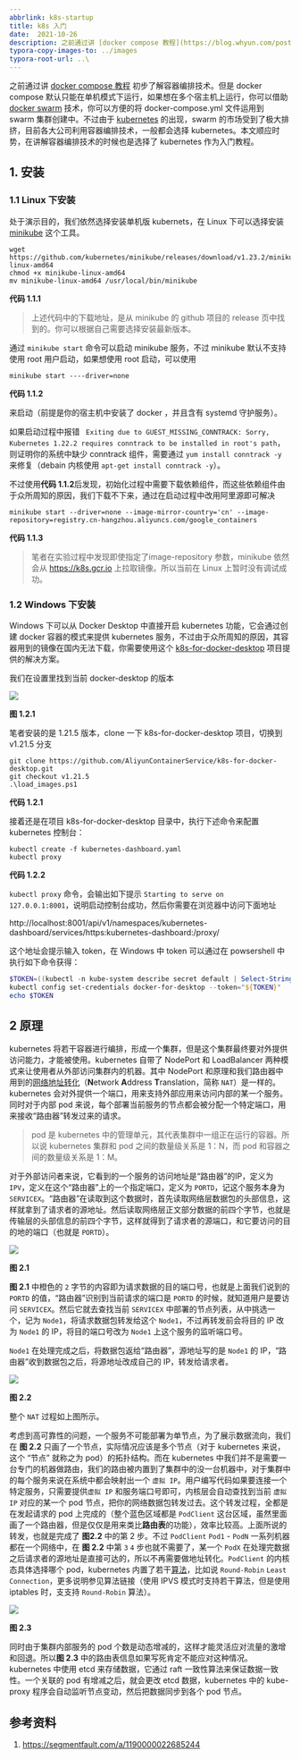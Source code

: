 ```yaml
---
abbrlink: k8s-startup
title: k8s 入门
date:  2021-10-26
description: 之前通过讲 [docker compose 教程](https://blog.whyun.com/posts/docker-compose-tutorial/) 初步了解容器编排技术。但是 docker compose 默认只能在单机模式下运行，如果想在多个宿主机上运行，你可以借助 [docker swarm](https://docs.docker.com/engine/swarm/) 技术，你可以方便的将 docker-compose.yml 文件运用到 swarm 集群创建中。不过由于 [kubernetes](https://kubernetes.io/zh/) 的出现，swarm 的市场受到了极大排挤，目前各大公司利用容器编排技术，一般都会选择 kubernetes。本文顺应时势，在讲解容器编排技术的时候也是选择了 kubernetes 作为入门教程。
typora-copy-images-to: ../images
typora-root-url: ..\
---
```


之前通过讲 [docker compose 教程](https://blog.whyun.com/posts/docker-compose-tutorial/) 初步了解容器编排技术。但是 docker compose 默认只能在单机模式下运行，如果想在多个宿主机上运行，你可以借助 [docker swarm](https://docs.docker.com/engine/swarm/) 技术，你可以方便的将 docker-compose.yml 文件运用到 swarm 集群创建中。不过由于 [kubernetes](https://kubernetes.io/zh/) 的出现，swarm 的市场受到了极大排挤，目前各大公司利用容器编排技术，一般都会选择 kubernetes。本文顺应时势，在讲解容器编排技术的时候也是选择了 kubernetes 作为入门教程。

## 1. 安装

### 1.1 Linux 下安装

处于演示目的，我们依然选择安装单机版 kubernets，在 Linux 下可以选择安装 [minikube](https://github.com/kubernetes/minikube) 这个工具。

```shell
wget https://github.com/kubernetes/minikube/releases/download/v1.23.2/minikube-linux-amd64
chmod +x minikube-linux-amd64
mv minikube-linux-amd64 /usr/local/bin/minikube
```
**代码 1.1.1**

> 上述代码中的下载地址，是从 minikube 的 github 项目的 release 页中找到的。你可以根据自己需要选择安装最新版本。

通过 `minikube start` 命令可以启动 minikube 服务，不过 minikube 默认不支持使用 root 用户启动，如果想使用 root 启动，可以使用

```shell
minikube start ----driver=none
```
**代码  1.1.2**

来启动（前提是你的宿主机中安装了 docker ，并且含有 systemd 守护服务）。

如果启动过程中报错 ` Exiting due to GUEST_MISSING_CONNTRACK: Sorry, Kubernetes 1.22.2 requires conntrack to be installed in root's path`，则证明你的系统中缺少 conntrack 组件，需要通过 `yum install conntrack -y` 来修复（debain 内核使用 `apt-get install conntrack -y`）。

不过使用**代码  1.1.2**后发现，初始化过程中需要下载依赖组件，而这些依赖组件由于众所周知的原因，我们下载不下来，通过在启动过程中改用阿里源即可解决

```shell
minikube start --driver=none --image-mirror-country='cn' --image-repository=registry.cn-hangzhou.aliyuncs.com/google_containers
```

**代码 1.1.3**

> 笔者在实验过程中发现即使指定了image-repository 参数，minikube 依然会从 https://k8s.gcr.io 上拉取镜像。所以当前在 Linux 上暂时没有调试成功。


### 1.2 Windows 下安装

Windows 下可以从 Docker Desktop 中直接开启 kubernetes 功能，它会通过创建 docker 容器的模式来提供 kubernetes 服务，不过由于众所周知的原因，其容器用到的镜像在国内无法下载，你需要使用这个 [k8s-for-docker-desktop](https://github.com/AliyunContainerService/k8s-for-docker-desktop) 项目提供的解决方案。

我们在设置里找到当前 docker-desktop 的版本

![](/images/docker_desktop_k8s.png)

**图 1.2.1**

笔者安装的是 1.21.5 版本，clone 一下 k8s-for-docker-desktop 项目，切换到 v1.21.5 分支

```shell
git clone https://github.com/AliyunContainerService/k8s-for-docker-desktop.git
git checkout v1.21.5
.\load_images.ps1
```

**代码 1.2.1**

接着还是在项目 k8s-for-docker-desktop 目录中，执行下述命令来配置 kubernetes 控制台：

```shell
kubectl create -f kubernetes-dashboard.yaml
kubectl proxy
```

**代码 1.2.2**

`kubectl proxy` 命令，会输出如下提示 `Starting to serve on 127.0.0.1:8001`，说明启动控制台成功，然后你需要在浏览器中访问下面地址

http://localhost:8001/api/v1/namespaces/kubernetes-dashboard/services/https:kubernetes-dashboard:/proxy/

这个地址会提示输入 token，在 Windows 中 token 可以通过在 powsershell 中执行如下命令获得：

```powershell
$TOKEN=((kubectl -n kube-system describe secret default | Select-String "token:") -split " +")[1]
kubectl config set-credentials docker-for-desktop --token="${TOKEN}"
echo $TOKEN
```

## 2 原理

kubernetes 将若干容器进行编排，形成一个集群，但是这个集群最终要对外提供访问能力，才能被使用。kubernetes 自带了 NodePort 和 LoadBalancer 两种模式来让使用者从外部访问集群内的机器。其中 NodePort 和原理和我们路由器中用到的[网络地址转化](https://zh.wikipedia.org/wiki/%E7%BD%91%E7%BB%9C%E5%9C%B0%E5%9D%80%E8%BD%AC%E6%8D%A2)（**N**etwork **A**ddress **T**ranslation，简称 `NAT`）是一样的。kubernetes 会对外提供一个端口，用来支持外部应用来访问内部的某一个服务。同时对于内部 pod 来说，每个部署当前服务的节点都会被分配一个特定端口，用来接收“路由器”转发过来的请求。

> pod 是 kubernetes 中的管理单元，其代表集群中一组正在运行的容器。所以说 kubernetes 集群和 pod 之间的数量级关系是 1：N，而 pod 和容器之间的数量级关系是 1：M。

对于外部访问者来说，它看到的一个服务的访问地址是“路由器”的IP，定义为 `IPV`，定义在这个“路由器”上的一个指定端口，定义为 `PORTD`，记这个服务本身为 `SERVICEX`。“路由器”在读取到这个数据时，首先读取网络层数据包的头部信息，这样就拿到了请求者的源地址。然后读取网络层正文部分数据的前四个字节，也就是传输层的头部信息的前四个字节，这样就得到了请求者的源端口，和它要访问的目的地的端口（也就是 `PORTD`）。

![](/images/network_layers.png)

**图 2.1**

**图 2.1** 中橙色的 `2` 字节的内容即为请求数据的目的端口号，也就是上面我们说到的 `PORTD` 的值，“路由器”识别到当前请求的端口是 `PORTD` 的时候，就知道用户是要访问 `SERVICEX`。然后它就去查找当前 `SERVICEX` 中部署的节点列表，从中挑选一个，记为 `Node1`，将请求数据包转发给这个 `Node1`，不过再转发前会将目的 IP 改为 `Node1` 的 IP，将目的端口号改为 `Node1` 上这个服务的监听端口号。

`Node1` 在处理完成之后，将数据包返给“路由器”，源地址写的是 `Node1` 的 IP，“路由器”收到数据包之后，将源地址改成自己的 IP，转发给请求者。

![](/images/nat_transform.png)

**图 2.2**

整个 `NAT` 过程如上图所示。

考虑到高可靠性的问题，一个服务不可能部署为单节点，为了展示数据流向，我们在 **图 2.2** 只画了一个节点，实际情况应该是多个节点（对于 kubernetes 来说，这个 “节点” 就称之为 pod）的拓扑结构。而在 kubernetes 中我们并不是需要一台专门的机器做路由，我们的路由被内置到了集群中的没一台机器中，对于集群中的每个服务来说在系统中都会映射出一个 `虚拟 IP`。用户编写代码如果要连接一个特定服务，只需要提供`虚拟 IP` 和服务端口号即可，内核层会自动查找到当前 `虚拟 IP` 对应的某一个 pod 节点，把你的网络数据包转发过去。这个转发过程，全都是在发起请求的 pod 上完成的（整个蓝色区域都是 `PodClient` 这台区域，虽然里面画了一个路由器，但是仅仅是用来类比**路由表**的功能），效率比较高。上面所说的转发，也就是完成了 **图2.2** 中的第 2 步。不过 `PodClient` `Pod1` - `PodN` 一系列机器都在一个网络中，在 **图 2.2** 中第 `3` `4` 步也就不需要了，某一个 `PodX` 在处理完数据之后请求者的源地址是直接可达的，所以不再需要做地址转化。`PodClient` 的内核态具体选择哪个 pod，kubernetes 内置了若干[算法](https://kubernetes.io/zh/docs/concepts/services-networking/service/#proxy-mode-ipvs)，比如说 `Round-Robin` `Least Connection`，更多说明参见算法链接（使用 IPVS 模式时支持若干算法，但是使用 iptables 时，支支持 `Round-Robin` 算法）。

![](/images/route_in_k8s.png)

**图 2.3**

同时由于集群内部服务的 pod 个数是动态增减的，这样才能灵活应对流量的激增和回退。所以**图 2.3** 中的路由表信息如果写死肯定不能应对这种情况。kubernetes 中使用 etcd 来存储数据，它通过 raft 一致性算法来保证数据一致性。一个关联的 pod 有增减之后，就会更改 etcd 数据，kubernetes 中的 kube-proxy 程序会自动监听节点变动，然后把数据同步到各个 pod 节点。


## 参考资料

1. https://segmentfault.com/a/1190000022685244